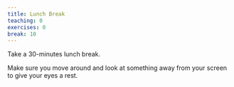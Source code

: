 ```yaml
---
title: Lunch Break
teaching: 0
exercises: 0
break: 10
---
```


Take a 30-minutes lunch break. 

Make sure you move around and look at something away from your screen to give your eyes a rest.
